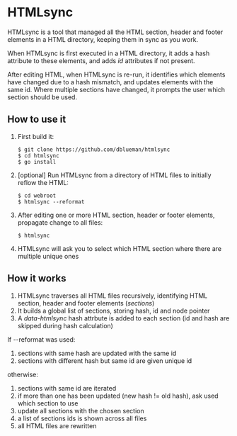 # HTMLsync
HTMLsync is a tool that managed all the HTML section, header and footer elements in a HTML directory, keeping them in sync as you work.

When HTMLsync is first executed in a HTML directory, it adds a hash attribute to these elements, and adds *id* attributes if not present.

After editing HTML, when HTMLsync is re-run, it identifies which elements have changed due to a hash mismatch, and updates elements with the same id. Where multiple sections have changed, it prompts the user which section should be used.

## How to use it
1. First build it:
    ```
    $ git clone https://github.com/dblueman/htmlsync
    $ cd htmlsync
    $ go install
    ```
1. [optional] Run HTMLsync from a directory of HTML files to initially reflow the HTML:
    ```
    $ cd webroot
    $ htmlsync --reformat
    ```
1. After editing one or more HTML section, header or footer elements, propagate change to all files:
    ```
    $ htmlsync
    ```
1. HTMLsync will ask you to select which HTML section where there are multiple unique ones

## How it works
1. HTMLsync traverses all HTML files recursively, identifying HTML section, header and footer elements (*sections*)
1. It builds a global list of sections, storing hash, id and node pointer
1. A *data-htmlsync* hash attrbute is added to each section (id and hash are skipped during hash calculation)

If --reformat was used:
 1. sections with same hash are updated with the same id
 1. sections with different hash but same id are given unique id

otherwise:
 1. sections with same id are iterated
 1. if more than one has been updated (new hash != old hash), ask used which section to use
 1. update all sections with the chosen section
 1. a list of sections ids is shown across all files
 1. all HTML files are rewritten